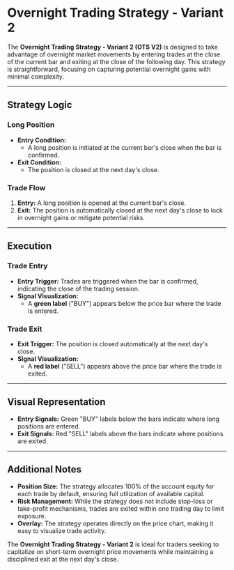 # Overnight Trading Strategy - Variant 2

The **Overnight Trading Strategy - Variant 2 (OTS V2)** is designed to take advantage of overnight market movements by entering trades at the close of the current bar and exiting at the close of the following day. This strategy is straightforward, focusing on capturing potential overnight gains with minimal complexity.

---

## Strategy Logic

### Long Position
- **Entry Condition:**
  - A long position is initiated at the current bar's close when the bar is confirmed.
- **Exit Condition:**
  - The position is closed at the next day's close.

### Trade Flow
1. **Entry:** A long position is opened at the current bar's close.
2. **Exit:** The position is automatically closed at the next day's close to lock in overnight gains or mitigate potential risks.

---

## Execution

### Trade Entry
- **Entry Trigger:** Trades are triggered when the bar is confirmed, indicating the close of the trading session.
- **Signal Visualization:**
  - A **green label** ("BUY") appears below the price bar where the trade is entered.

### Trade Exit
- **Exit Trigger:** The position is closed automatically at the next day's close.
- **Signal Visualization:**
  - A **red label** ("SELL") appears above the price bar where the trade is exited.

---

## Visual Representation
- **Entry Signals:** Green "BUY" labels below the bars indicate where long positions are entered.
- **Exit Signals:** Red "SELL" labels above the bars indicate where positions are exited.

---

## Additional Notes
- **Position Size:** The strategy allocates 100% of the account equity for each trade by default, ensuring full utilization of available capital.
- **Risk Management:** While the strategy does not include stop-loss or take-profit mechanisms, trades are exited within one trading day to limit exposure.
- **Overlay:** The strategy operates directly on the price chart, making it easy to visualize trade activity.

The **Overnight Trading Strategy - Variant 2** is ideal for traders seeking to capitalize on short-term overnight price movements while maintaining a disciplined exit at the next day's close.
